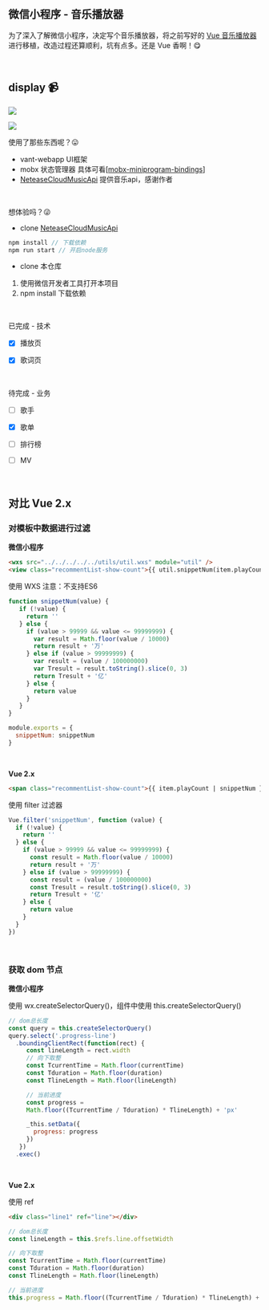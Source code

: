 ## 微信小程序 - 音乐播放器

为了深入了解微信小程序，决定写个音乐播放器，将之前写好的 [Vue 音乐播放器](https://github.com/WuLianN/music-player) 进行移植，改造过程还算顺利，坑有点多。还是 Vue 香啊！:yum:



<br>



## display :video_camera:

![](https://github.com/WuLianN/wx-media-player/blob/master/assets/display/discover.png)

![](https://github.com/WuLianN/wx-media-player/blob/master/assets/display/player.png)





使用了那些东西呢？:stuck_out_tongue:

* vant-webapp UI框架
* mobx 状态管理器 具体可看[[mobx-miniprogram-bindings](https://developers.weixin.qq.com/miniprogram/dev/extended/utils/mobx.html)]
* [NeteaseCloudMusicApi](https://github.com/Binaryify/NeteaseCloudMusicApi) 提供音乐api，感谢作者



<br>



想体验吗？:stuck_out_tongue_winking_eye:

* clone [NeteaseCloudMusicApi](https://github.com/Binaryify/NeteaseCloudMusicApi)

```js
npm install // 下载依赖
npm run start // 开启node服务
```

* clone 本仓库

1. 使用微信开发者工具打开本项目
2. npm install 下载依赖



<br>



已完成 - 技术

- [x] 播放页
- [x] 歌词页


<br>

待完成 - 业务

- [ ] 歌手
- [x] 歌单
- [ ] 排行榜
- [ ] MV



<br>



## 对比 Vue 2.x

### 对模板中数据进行过滤



**微信小程序**

```html
<wxs src="../../../../../utils/util.wxs" module="util" />
<view class="recommentList-show-count">{{ util.snippetNum(item.playCount) }}</view>
```

使用 WXS      注意：不支持ES6 

```js
function snippetNum(value) {
   if (!value) {
     return ''
   } else {
     if (value > 99999 && value <= 99999999) {
       var result = Math.floor(value / 10000)
       return result + '万'
     } else if (value > 99999999) {
       var result = (value / 100000000)
       var Tresult = result.toString().slice(0, 3)
       return Tresult + '亿'
     } else {
       return value
     }
   }
}

module.exports = {
  snippetNum: snippetNum
}
```



<br>



**Vue 2.x**

```html
<span class="recommentList-show-count">{{ item.playCount | snippetNum }}</span>
```

使用 filter 过滤器

```js
Vue.filter('snippetNum', function (value) {
  if (!value) {
    return ''
  } else {
    if (value > 99999 && value <= 99999999) {
      const result = Math.floor(value / 10000)
      return result + '万'
    } else if (value > 99999999) {
      const result = (value / 100000000)
      const Tresult = result.toString().slice(0, 3)
      return Tresult + '亿'
    } else {
      return value
    }
  }
})
```
   

<br>



### 获取 dom 节点

**微信小程序**  

使用 wx.createSelectorQuery()，组件中使用 this.createSelectorQuery()

```js
// dom总长度
const query = this.createSelectorQuery()
query.select('.progress-line')
  .boundingClientRect(function(rect) {
     const lineLength = rect.width
     // 向下取整
     const TcurrentTime = Math.floor(currentTime)
     const Tduration = Math.floor(duration)
     const TlineLength = Math.floor(lineLength)

     // 当前进度
     const progress =
     Math.floor((TcurrentTime / Tduration) * TlineLength) + 'px'

     _this.setData({
       progress: progress
     })
   })
  .exec()
```



<br>



**Vue 2.x**

使用 ref

```html
<div class="line1" ref="line"></div>
```

```js
// dom总长度
const lineLength = this.$refs.line.offsetWidth

// 向下取整
const TcurrentTime = Math.floor(currentTime)
const Tduration = Math.floor(duration)
const TlineLength = Math.floor(lineLength)

// 当前进度
this.progress = Math.floor((TcurrentTime / Tduration) * TlineLength) + 'px'
```



